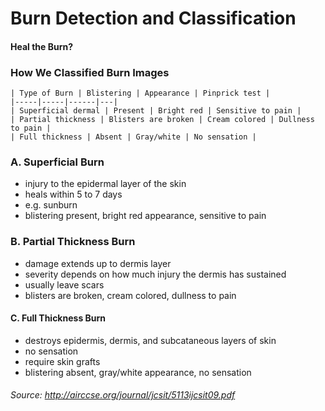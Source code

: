 # Burn Detection and Classification
#### Heal the Burn?

### How We Classified Burn Images

    | Type of Burn | Blistering | Appearance | Pinprick test |
    |-----|-----|------|---|
    | Superficial dermal | Present | Bright red | Sensitive to pain |
    | Partial thickness | Blisters are broken | Cream colored | Dullness to pain |
    | Full thickness | Absent | Gray/white | No sensation | 


### A. Superficial Burn
* injury to the epidermal layer of the skin
* heals within 5 to 7 days
* e.g. sunburn
* blistering present, bright red appearance, sensitive to pain

### B. Partial Thickness Burn
* damage extends up to dermis layer
* severity depends on how much injury the dermis has sustained
* usually leave scars
* blisters are broken, cream colored, dullness to pain

#### C. Full Thickness Burn
* destroys epidermis, dermis, and subcataneous layers of skin
* no sensation
* require skin grafts
* blistering absent, gray/white appearance, no sensation

###### Source: http://airccse.org/journal/jcsit/5113ijcsit09.pdf